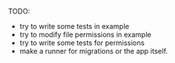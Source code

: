 TODO:

- try to write some tests in example
- try to modify file permissions in example
- try to write some tests for permissions
- make a runner for migrations or the app itself.
